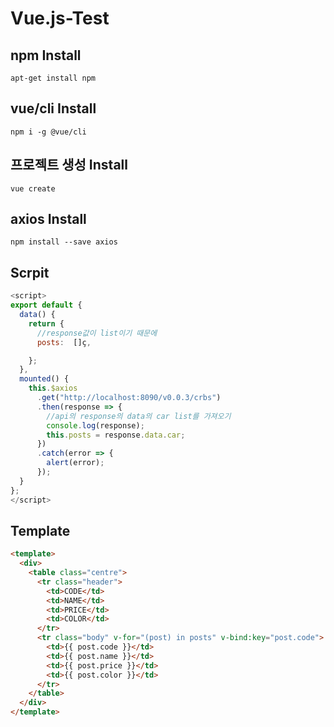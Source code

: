# Vue.js-Test

## npm Install
```shell
apt-get install npm
```
## vue/cli Install
```shell
npm i -g @vue/cli
```
## 프로젝트 생성 Install
```shell
vue create
```
## axios Install
```shell
npm install --save axios
```

## Scrpit
``` javascript
<script>
export default {
  data() {
    return {
      //response값이 list이기 때문에
      posts:  []ç,   

    };
  },
  mounted() {
    this.$axios
      .get("http://localhost:8090/v0.0.3/crbs")
      .then(response => {
        //api의 response의 data의 car list를 가져오기
        console.log(response);
        this.posts = response.data.car;
      })
      .catch(error => {
        alert(error);
      });
  }
};
</script>
```

## Template
``` html
<template>
  <div>
    <table class="centre">
      <tr class="header">
        <td>CODE</td>
        <td>NAME</td>
        <td>PRICE</td>
        <td>COLOR</td>
      </tr>  
      <tr class="body" v-for="(post) in posts" v-bind:key="post.code">
        <td>{{ post.code }}</td>
        <td>{{ post.name }}</td>
        <td>{{ post.price }}</td>
        <td>{{ post.color }}</td>
      </tr>
    </table>
  </div>
</template>
```
